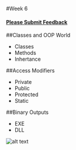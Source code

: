 #Week 6

#### [Please Submit Feedback][2]


##Classes and OOP World
- Classes
- Methods
- Inhertance

##Access Modifiers
- Private
- Public
- Protected
- Static

##Binary Outputs
- EXE
- DLL

![alt text](https://raw.github.com/TheNightPhoenix/AdvancedProgramming/master/week6/map.png "Class Mind Map")

[2]:https://docs.google.com/forms/d/1-oPlwu_OfXpBWdaN5_UEjuR3cY6MvtqJj_6AtgvwSWc
